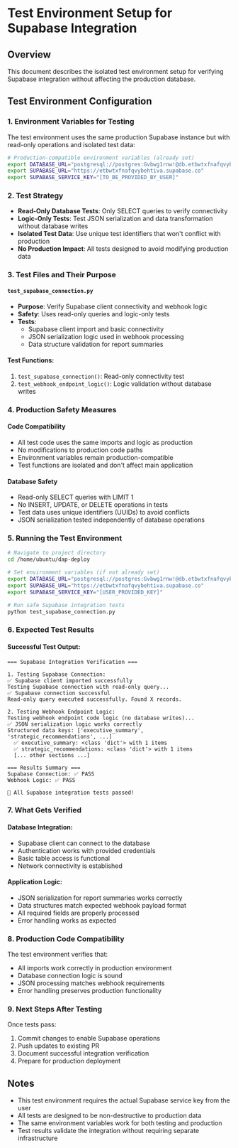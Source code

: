 # Test Environment Setup for Supabase Integration

## Overview
This document describes the isolated test environment setup for verifying Supabase integration without affecting the production database.

## Test Environment Configuration

### 1. Environment Variables for Testing
The test environment uses the same production Supabase instance but with read-only operations and isolated test data:

```bash
# Production-compatible environment variables (already set)
export DATABASE_URL="postgresql://postgres:Gvbwg1rnw!@db.etbwtxfnafqvybehtiva.supabase.co:5432/postgres"
export SUPABASE_URL="https://etbwtxfnafqvybehtiva.supabase.co"
export SUPABASE_SERVICE_KEY="[TO_BE_PROVIDED_BY_USER]"
```

### 2. Test Strategy
- **Read-Only Database Tests**: Only SELECT queries to verify connectivity
- **Logic-Only Tests**: Test JSON serialization and data transformation without database writes
- **Isolated Test Data**: Use unique test identifiers that won't conflict with production
- **No Production Impact**: All tests designed to avoid modifying production data

### 3. Test Files and Their Purpose

#### `test_supabase_connection.py`
- **Purpose**: Verify Supabase client connectivity and webhook logic
- **Safety**: Uses read-only queries and logic-only tests
- **Tests**:
  - Supabase client import and basic connectivity
  - JSON serialization logic used in webhook processing
  - Data structure validation for report summaries

#### Test Functions:
1. `test_supabase_connection()`: Read-only connectivity test
2. `test_webhook_endpoint_logic()`: Logic validation without database writes

### 4. Production Safety Measures

#### Code Compatibility
- All test code uses the same imports and logic as production
- No modifications to production code paths
- Environment variables remain production-compatible
- Test functions are isolated and don't affect main application

#### Database Safety
- Read-only SELECT queries with LIMIT 1
- No INSERT, UPDATE, or DELETE operations in tests
- Test data uses unique identifiers (UUIDs) to avoid conflicts
- JSON serialization tested independently of database operations

### 5. Running the Test Environment

```bash
# Navigate to project directory
cd /home/ubuntu/dap-deploy

# Set environment variables (if not already set)
export DATABASE_URL="postgresql://postgres:Gvbwg1rnw!@db.etbwtxfnafqvybehtiva.supabase.co:5432/postgres"
export SUPABASE_URL="https://etbwtxfnafqvybehtiva.supabase.co"
export SUPABASE_SERVICE_KEY="[USER_PROVIDED_KEY]"

# Run safe Supabase integration tests
python test_supabase_connection.py
```

### 6. Expected Test Results

#### Successful Test Output:
```
=== Supabase Integration Verification ===

1. Testing Supabase Connection:
✅ Supabase client imported successfully
Testing Supabase connection with read-only query...
✅ Supabase connection successful
Read-only query executed successfully. Found X records.

2. Testing Webhook Endpoint Logic:
Testing webhook endpoint code logic (no database writes)...
✅ JSON serialization logic works correctly
Structured data keys: ['executive_summary', 'strategic_recommendations', ...]
  ✅ executive_summary: <class 'dict'> with 1 items
  ✅ strategic_recommendations: <class 'dict'> with 1 items
  [... other sections ...]

=== Results Summary ===
Supabase Connection: ✅ PASS
Webhook Logic: ✅ PASS

🎉 All Supabase integration tests passed!
```

### 7. What Gets Verified

#### Database Integration:
- Supabase client can connect to the database
- Authentication works with provided credentials
- Basic table access is functional
- Network connectivity is established

#### Application Logic:
- JSON serialization for report summaries works correctly
- Data structures match expected webhook payload format
- All required fields are properly processed
- Error handling works as expected

### 8. Production Code Compatibility

The test environment verifies that:
- All imports work correctly in production environment
- Database connection logic is sound
- JSON processing matches webhook requirements
- Error handling preserves production functionality

### 9. Next Steps After Testing

Once tests pass:
1. Commit changes to enable Supabase operations
2. Push updates to existing PR
3. Document successful integration verification
4. Prepare for production deployment

## Notes
- This test environment requires the actual Supabase service key from the user
- All tests are designed to be non-destructive to production data
- The same environment variables work for both testing and production
- Test results validate the integration without requiring separate infrastructure
